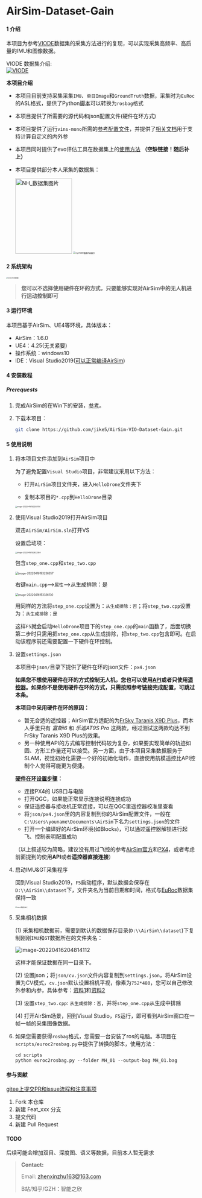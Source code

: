 # AirSim-Dataset-Gain

#### 1 介绍
本项目为参考[VIODE](https://github.com/kminoda/VIODE)数据集的采集方法进行的复现，可以实现采集高频率、高质量的IMU和图像数据。

VIODE 数据集介绍:  
[![VIODE](http://img.youtube.com/vi/LlFTyQf_dlo/0.jpg)](https://youtu.be/LlFTyQf_dlo "VIODE")

**本项目介绍**

* 本项目目前支持采集采集`IMU`、`单目Image`和`GroundTruth`数据，采集时为`EuRoc`的ASL格式，提供了Python[脚本](./scripts/euroc2rosbag.py)可以转换为`rosbag`格式

* 本项目提供了所需要的源代码和json配置文件(硬件在环方式)

* 本项目提供了运行`vins-mono`所需的[参考配置文件](./calibration_files/airsim_config.yaml)，并提供了[相关文档](https://zhuanlan.zhihu.com/p/482098440)用于支持计算自定义的内外参

* 本项目同时提供了evo评估工具在数据集上的[使用方法]() **（空缺链接！随后补上）**

* 本项目提供部分本人采集的数据集：

  <img src=".assets/NH_数据集图片.png" alt="NH_数据集图片" width="150" height="200" />

  <img src=".assets/myVIODE数据内容展示.jpg" alt="myVIODE数据内容展示" style="zoom: 35%;" />

#### 2 系统架构

<img src=".assets/VIODE方法架构图-16501021690221.png" alt="VIODE方法架构图" style="zoom: 25%;" />

> **您可以不选择使用硬件在环的方式，只要能够实现对AirSim中的无人机进行运动控制即可**

#### 3 运行环境

本项目基于AirSim、UE4等环境，具体版本：

* AirSim：1.6.0
* UE4：4.25(无关紧要)
* 操作系统：windows10
* IDE：Visual Studio2019([可以正常编译AirSim](https://microsoft.github.io/AirSim/build_windows/))


#### 4 安装教程

##### Prerequests

1. 完成AirSim的在Win下的安装，[参考](https://microsoft.github.io/AirSim/build_windows/)。

2. 下载本项目：

   ```bash
   git clone https://github.com/jike5/AirSim-VIO-Dataset-Gain.git
   ```

#### 5 使用说明

1. 将本项目文件添加到`AirSim`项目中

   为了避免配置`Visual Studio`项目，非常建议采用以下方法：

   * 打开`AirSim`项目文件夹，进入`HelloDrone`文件夹下

   * 复制本项目的`*.cpp`到`HelloDrone`目录

   <img src=".assets\image-20220416192259756.png" alt="image-20220416192259756" style="zoom: 33%;" />

2. 使用Visual Studio2019打开AirSim项目

      双击`AirSim/AirSim.sln`打开VS

      设置启动项：

      <img src=".assets/image-20220416192832064.png" alt="image-20220416192832064" style="zoom: 33%;"/>

      包含`step_one.cpp`和`step_two.cpp`

      <img src=".assets/image-20220416193236557.png" alt="image-20220416193236557" style="zoom: 50%;" />

      右键`main.cpp`-->`属性`-->从生成排除：是

      <img src=".assets/image-20220416193336130.png" alt="image-20220416193336130" style="zoom: 50%;" />

      用同样的方法将`step_one.cpp`设置为：`从生成排除：否`；将`step_two.cpp`设置为：`从生成排除：是`

      这样`F5`就会启动`HelloDrone`项目下的`step_one.cpp`的`main`函数了，后面切换第二步时只需用把`step_one.cpp`从生成排除，把`step_two.cpp`包含即可。在启动该程序前还需要配置一下硬件在环控制。

3. 设置`settings.json`

      本项目中`json/`目录下提供了硬件在环的json文件：`px4.json`

      **如果您不想使用硬件在环的方式控制无人机，您也可以使用[API](https://microsoft.github.io/AirSim/apis/#apis-for-multirotor)或者只使用[遥控器](https://microsoft.github.io/AirSim/remote_control/#rc-setup-for-default-config)。如果你不是使用硬件在环的方式，只需按照参考链接完成配置，可跳过本条。**

      **本项目中采用硬件在环的原因：**

      * 暂无合适的遥控器；AirSim官方适配的为[FrSky Taranis X9D Plus](https://hobbyking.com/en_us/frsky-2-4ghz-accst-taranis-x9d-plus-and-x8r-combo-digital-telemetry-radio-system-mode-2.html)，而本人手里只有 *富斯i6* 和 *乐迪AT9S Pro* 这两款，经过测试这两款均达不到FrSky Taranis X9D Plus的效果。
      * 另一种使用API的方式编写控制代码较为复杂，如果要实现简单的轨迹如圆、方形工作量还可以接受。另一方面，由于本项目采集数据服务于SLAM，视觉初始化需要一个好的初始化动作，直接使用航模遥控比API控制个人觉得可能更为便捷。

      **[硬件在环设置步骤](https://microsoft.github.io/AirSim/px4_setup/)：**

      * 连接PX4的 USB口与电脑
      * 打开QGC，如果能正常显示连接说明连接成功
      * 保证遥控器与接收机正常连接，可以在QGC里遥控器校准里查看
      * 将`json/px4.json`里的内容复制到你的AirSim配置文件，一般在`C:\Users\youname\Documents\AirSim`下名为`settings.json`的文件
      * 打开一个编译好的AirSim环境(如Blocks)，可以通过遥控器解锁进行起飞、控制表明配置成功

      （以上叙述较为简略，建议没有用过飞控的参考[AirSim官方](https://microsoft.github.io/AirSim/px4_setup/)和[PX4](https://docs.px4.io/master/en/)，或者考虑前面提到的使用**API**或者**遥控器直接连接**）

4. 启动IMU&GT采集程序

      回到Visual Studio2019，`F5`启动程序，默认数据会保存在`D:\\AirSim\\dataset`下，文件夹名为当前日期和时间，格式与[EuRoc](https://projects.asl.ethz.ch/datasets/doku.php?id=kmavvisualinertialdatasets#the_euroc_mav_dataset)数据集保持一致

      <img src=".assets/EuRoc数据集格式.png" alt="EuRoc数据集格式" style="zoom: 25%;" />

5. 采集相机数据

      (1) 采集相机数据前，需要到默认的数据保存目录(`D:\\AirSim\\dataset`)下复制刚刚`IMU`和`GT`数据所在的文件夹名：

      ![image-20220416204814112](.assets/image-20220416204814112.png)

      这样才能保证数据在同一目录下。

      (2) 设置json；将`json/cv.json`文件内容复制到`settings.json`，将AirSim设置为CV模式，`cv.json`默认设置相机平视，像素为`752*480`，您可以自己修改外参和内参，具体参考：[资料1](https://zhuanlan.zhihu.com/p/482098440)和[资料2](./calibration_files/airsim_config.yaml)

      (3) 设置`step_two.cpp`: `从生成排除：否`，并将`step_one.cpp`从生成中排除

      (4) 打开AirSim场景，回到Visual Studio，`F5`运行，即可看到AirSim窗口在一帧一帧的采集图像数据。

6. 如果您需要获得`rosbag`格式，您需要一台安装了ros的电脑。本项目在`scripts/euroc2rosbag.py`中提供了转换的脚本，使用方法：

      ```
      cd scripts
      python euroc2rosbag.py --folder MH_01 --output-bag MH_01.bag
      ```

#### 参与贡献

[gitee上提交PR和issue流程和注意事项](https://xie.infoq.cn/article/3c5e8757345d4a3208aa48ca6)

1.  Fork 本仓库
2.  新建 Feat_xxx 分支
3.  提交代码
4.  新建 Pull Request

#### TODO

后续可能会增加双目、深度图、语义等数据，目前本人暂无需求

> **Contact:** 
>
> Email: zhenxinzhu163@163.com
>
> B站/知乎/GZH：智能之欣
>

